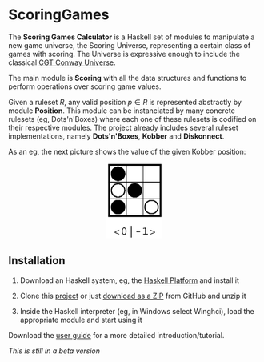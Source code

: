 ScoringGames
============

The <b>Scoring Games Calculator</b> is a Haskell set of modules to manipulate a new game universe, 
the Scoring Universe, representing a certain class of games with scoring. The Universe is expressive enough to include the classical [CGT Conway Universe](http://en.wikipedia.org/wiki/Surreal_number).

The main module is **Scoring** with all the data structures and functions to perform operations over scoring game values.

Given a ruleset $R$, any valid position $p \in R$ is represented abstractly by module **Position**. This module can be instanciated by many concrete rulesets (eg, Dots'n'Boxes) where each one of these rulesets is codified on their respective modules. The project already includes several ruleset implementations, namely **Dots'n'Boxes**, **Kobber** and **Diskonnect**.

As an eg, the next picture shows the value of the given Kobber position:

<center><img src="scoringEg.png" alt="Kobber position" style="width:112px;height:151px"></center>

## Installation

1. Download an Haskell system, eg, the [Haskell Platform](https://www.haskell.org/platform/) and install it

2. Clone this [project](https://github.com/jpneto/ScoringGames) or just [download as a ZIP](https://github.com/jpneto/ScoringGames/archive/master.zip) from GitHub and unzip it

3. Inside the Haskell interpreter (eg, in Windows select Winghci), load the appropriate module and start using it

Download the [user guide](https://github.com/jpneto/ScoringGames/blob/master/userGuide/userGuide.pdf?raw=true) for a more detailed introduction/tutorial.

_This is still in a beta version_